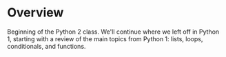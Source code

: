 # Overview

Beginning of the Python 2 class. We'll continue where we left off in Python 1,
starting with a review of the main topics from Python 1: lists, loops,
conditionals, and functions.
